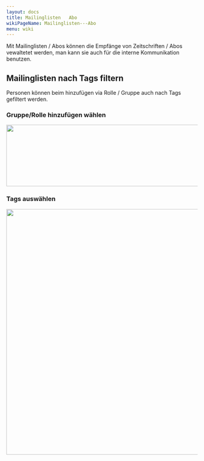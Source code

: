 ```yaml
---
layout: docs
title: Mailinglisten   Abo
wikiPageName: Mailinglisten---Abo
menu: wiki
---
```


Mit Mailinglisten / Abos können die Empfänge von Zeitschriften / Abos vewaltetet werden, man kann sie auch für die interne Kommunikation benutzen.

## Mailinglisten nach Tags filtern

Personen können beim hinzufügen via Rolle / Gruppe auch nach Tags gefiltert werden.

### Gruppe/Rolle hinzufügen wählen

<a href="https://content.screencast.com/users/RolandStuder/folders/Jing/media/b3a21a77-c75f-443e-82f2-c0f2ca71597e/00000015.png"><img class="embeddedObject" src="https://content.screencast.com/users/RolandStuder/folders/Jing/media/b3a21a77-c75f-443e-82f2-c0f2ca71597e/00000015.png" width="935" height="162" border="0" /></a>

### Tags auswählen

<a href="https://content.screencast.com/users/RolandStuder/folders/Jing/media/1c3fd484-282d-40e6-bddf-018824c3a22c/00000014.png"><img class="embeddedObject" src="https://content.screencast.com/users/RolandStuder/folders/Jing/media/1c3fd484-282d-40e6-bddf-018824c3a22c/00000014.png" width="676" height="647" border="0" /></a>

